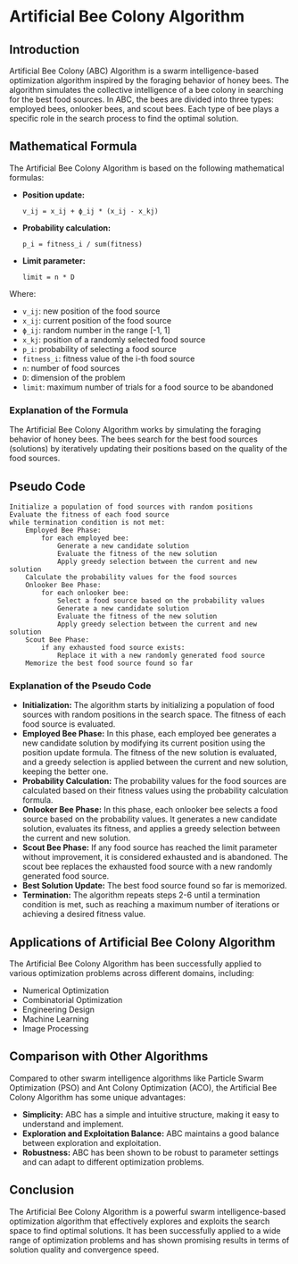 # Artificial Bee Colony Algorithm

## Introduction

Artificial Bee Colony (ABC) Algorithm is a swarm intelligence-based optimization algorithm inspired by the foraging behavior of honey bees. The algorithm simulates the collective intelligence of a bee colony in searching for the best food sources. In ABC, the bees are divided into three types: employed bees, onlooker bees, and scout bees. Each type of bee plays a specific role in the search process to find the optimal solution.

## Mathematical Formula

The Artificial Bee Colony Algorithm is based on the following mathematical formulas:

- **Position update:**
  ```
  v_ij = x_ij + ϕ_ij * (x_ij - x_kj)
  ```

- **Probability calculation:**
  ```
  p_i = fitness_i / sum(fitness)
  ```

- **Limit parameter:**
  ```
  limit = n * D
  ```

Where:
- `v_ij`: new position of the food source
- `x_ij`: current position of the food source
- `ϕ_ij`: random number in the range [-1, 1]
- `x_kj`: position of a randomly selected food source
- `p_i`: probability of selecting a food source
- `fitness_i`: fitness value of the i-th food source
- `n`: number of food sources
- `D`: dimension of the problem
- `limit`: maximum number of trials for a food source to be abandoned

### Explanation of the Formula

The Artificial Bee Colony Algorithm works by simulating the foraging behavior of honey bees. The bees search for the best food sources (solutions) by iteratively updating their positions based on the quality of the food sources.

## Pseudo Code

```
Initialize a population of food sources with random positions
Evaluate the fitness of each food source
while termination condition is not met:
    Employed Bee Phase:
        for each employed bee:
            Generate a new candidate solution
            Evaluate the fitness of the new solution
            Apply greedy selection between the current and new solution
    Calculate the probability values for the food sources
    Onlooker Bee Phase:
        for each onlooker bee:
            Select a food source based on the probability values
            Generate a new candidate solution
            Evaluate the fitness of the new solution
            Apply greedy selection between the current and new solution
    Scout Bee Phase:
        if any exhausted food source exists:
            Replace it with a new randomly generated food source
    Memorize the best food source found so far
```

### Explanation of the Pseudo Code

- **Initialization:** The algorithm starts by initializing a population of food sources with random positions in the search space. The fitness of each food source is evaluated.
- **Employed Bee Phase:** In this phase, each employed bee generates a new candidate solution by modifying its current position using the position update formula. The fitness of the new solution is evaluated, and a greedy selection is applied between the current and new solution, keeping the better one.
- **Probability Calculation:** The probability values for the food sources are calculated based on their fitness values using the probability calculation formula.
- **Onlooker Bee Phase:** In this phase, each onlooker bee selects a food source based on the probability values. It generates a new candidate solution, evaluates its fitness, and applies a greedy selection between the current and new solution.
- **Scout Bee Phase:** If any food source has reached the limit parameter without improvement, it is considered exhausted and is abandoned. The scout bee replaces the exhausted food source with a new randomly generated food source.
- **Best Solution Update:** The best food source found so far is memorized.
- **Termination:** The algorithm repeats steps 2-6 until a termination condition is met, such as reaching a maximum number of iterations or achieving a desired fitness value.

## Applications of Artificial Bee Colony Algorithm

The Artificial Bee Colony Algorithm has been successfully applied to various optimization problems across different domains, including:

- Numerical Optimization
- Combinatorial Optimization
- Engineering Design
- Machine Learning
- Image Processing

## Comparison with Other Algorithms

Compared to other swarm intelligence algorithms like Particle Swarm Optimization (PSO) and Ant Colony Optimization (ACO), the Artificial Bee Colony Algorithm has some unique advantages:

- **Simplicity:** ABC has a simple and intuitive structure, making it easy to understand and implement.
- **Exploration and Exploitation Balance:** ABC maintains a good balance between exploration and exploitation.
- **Robustness:** ABC has been shown to be robust to parameter settings and can adapt to different optimization problems.

## Conclusion

The Artificial Bee Colony Algorithm is a powerful swarm intelligence-based optimization algorithm that effectively explores and exploits the search space to find optimal solutions. It has been successfully applied to a wide range of optimization problems and has shown promising results in terms of solution quality and convergence speed.